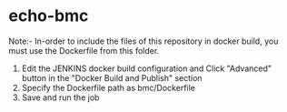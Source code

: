 # echo-bmc

Note:- In-order to include the files of this repository in docker build, you must use the Dockerfile from this folder.

1) Edit the JENKINS docker build configuration and Click "Advanced" button in the "Docker Build and Publish" section
2) Specify the Dockerfile path as bmc/Dockerfile
3) Save and run the job
